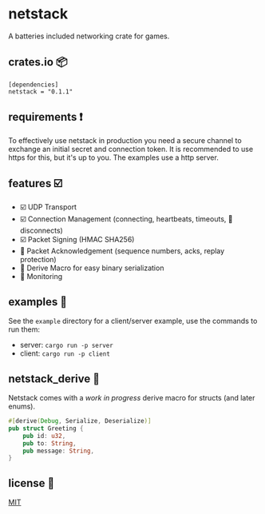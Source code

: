 # netstack

A batteries included networking crate for games.

## crates.io 📦

```
[dependencies]
netstack = "0.1.1"
```

## requirements ❗

To effectively use netstack in production you need a secure channel to exchange an initial secret and connection token. It is recommended to use https for this, but it's up to you. The examples use a http server.

## features ☑️

- ☑️ UDP Transport
- ☑️ Connection Management (connecting, heartbeats, timeouts, 🚧 disconnects)
- ☑️ Packet Signing (HMAC SHA256)
- 🚧 Packet Acknowledgement (sequence numbers, acks, replay protection)
- 🚧 Derive Macro for easy binary serialization
- 🚧 Monitoring

## examples 🔌

See the `example` directory for a client/server example, use the commands to run them:
* server: `cargo run -p server`
* client: `cargo run -p client`

## netstack_derive 🚧

Netstack comes with a _work in progress_ derive macro for structs (and later enums).

```rust
#[derive(Debug, Serialize, Deserialize)]
pub struct Greeting {
    pub id: u32,
    pub to: String,
    pub message: String,
}
```

## license 📃

[MIT](/LICENSE)
